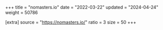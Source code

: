 +++
title = "nomasters.io"
date = "2022-03-22"
updated = "2024-04-24"
weight = 50786

[extra]
source = "https://nomasters.io/"
ratio = 3
size = 50
+++
